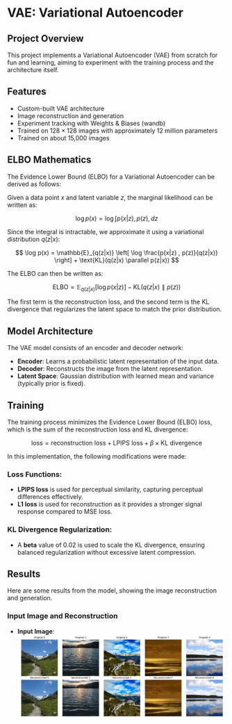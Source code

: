 # VAE: Variational Autoencoder

## Project Overview

This project implements a Variational Autoencoder (VAE) from scratch for fun and learning, aiming to experiment with the training process and the architecture itself.

## Features

- Custom-built VAE architecture
- Image reconstruction and generation
- Experiment tracking with Weights & Biases (wandb)
- Trained on $128 \times 128$ images with approximately 12 million parameters
- Trained on about 15,000 images

## ELBO Mathematics

The Evidence Lower Bound (ELBO) for a Variational Autoencoder can be derived as follows:

Given a data point $x$ and latent variable $z$, the marginal likelihood can be written as:

$$ \log p(x) = \log \int p(x|z) , p(z) , dz $$

Since the integral is intractable, we approximate it using a variational distribution $q(z|x)$:

$$ \log p(x) = \mathbb{E}_{q(z|x)} \left[ \log \frac{p(x|z) , p(z)}{q(z|x)} \right] + \text{KL}(q(z|x) \parallel p(z|x)) $$

The ELBO can then be written as:

$$ \text{ELBO} = \mathbb{E}_{q(z|x)} [\log p(x|z)] - \text{KL}(q(z|x) \parallel p(z)) $$

The first term is the reconstruction loss, and the second term is the KL divergence that regularizes the latent space to match the prior distribution.

## Model Architecture

The VAE model consists of an encoder and decoder network:

- **Encoder**: Learns a probabilistic latent representation of the input data.
- **Decoder**: Reconstructs the image from the latent representation.
- **Latent Space**: Gaussian distribution with learned mean and variance (typically prior is fixed).

## Training

The training process minimizes the Evidence Lower Bound (ELBO) loss, which is the sum of the reconstruction loss and KL divergence:

$$ \text{loss} = \text{reconstruction loss} + \text{LPIPS loss} + \beta \times \text{KL divergence} $$

In this implementation, the following modifications were made:

### Loss Functions:

- **LPIPS loss** is used for perceptual similarity, capturing perceptual differences effectively.
- **L1 loss** is used for reconstruction as it provides a stronger signal response compared to MSE loss.

### KL Divergence Regularization:

- A **beta** value of 0.02 is used to scale the KL divergence, ensuring balanced regularization without excessive latent compression.

## Results

Here are some results from the model, showing the image reconstruction and generation.

### Input Image and Reconstruction

- **Input Image**:
  ![Input Image](images\original_vs_generated32.png)



